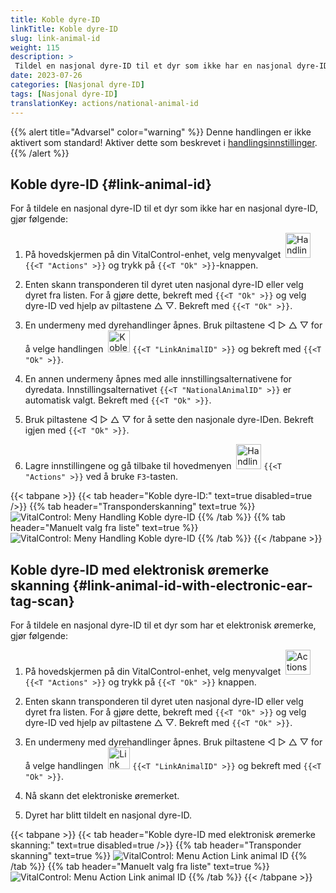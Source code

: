 ```yaml
---
title: Koble dyre-ID
linkTitle: Koble dyre-ID
slug: link-animal-id
weight: 115
description: >
 Tildel en nasjonal dyre-ID til et dyr som ikke har en nasjonal dyre-ID
date: 2023-07-26
categories: [Nasjonal dyre-ID]
tags: [Nasjonal dyre-ID]
translationKey: actions/national-animal-id
---
```

{{% alert title="Advarsel" color="warning" %}}
Denne handlingen er ikke aktivert som standard! Aktiver dette som beskrevet i [handlingsinnstillinger](../setting/).
{{% /alert %}}

## Koble dyre-ID {#link-animal-id}

For å tildele en nasjonal dyre-ID til et dyr som ikke har en nasjonal dyre-ID, gjør følgende:

1. På hovedskjermen på din VitalControl-enhet, velg menyvalget &nbsp;<img src="/icons/actions.svg" width="40" align="bottom" alt="Handlinger" /> `{{<T "Actions" >}}` og trykk på `{{<T "Ok" >}}`-knappen.

2. Enten skann transponderen til dyret uten nasjonal dyre-ID eller velg dyret fra listen. For å gjøre dette, bekreft med `{{<T "Ok" >}}` og velg dyre-ID ved hjelp av piltastene △ ▽. Bekreft med `{{<T "Ok" >}}`.

3. En undermeny med dyrehandlinger åpnes. Bruk piltastene ◁ ▷ △ ▽ for å velge handlingen &nbsp;<img src="/icons/actions/link-nais-id.svg" width="35" align="bottom" alt="Koble dyre-ID" /> `{{<T "LinkAnimalID" >}}` og bekreft med `{{<T "Ok" >}}`.

4. En annen undermeny åpnes med alle innstillingsalternativene for dyredata. Innstillingsalternativet `{{<T "NationalAnimalID" >}}` er automatisk valgt. Bekreft med `{{<T "Ok" >}}`.

5. Bruk piltastene ◁ ▷ △ ▽ for å sette den nasjonale dyre-IDen. Bekreft igjen med `{{<T "Ok" >}}`.

6. Lagre innstillingene og gå tilbake til hovedmenyen &nbsp;<img src="/icons/actions.svg" width="40" align="bottom" alt="Handlinger" /> `{{<T "Actions" >}}` ved å bruke `F3`-tasten.

{{< tabpane >}}
{{< tab header="Koble dyre-ID:" text=true disabled=true />}}
{{% tab header="Transponderskanning" text=true %}}
![VitalControl: Meny Handling Koble dyre-ID](../images/linkanimalid-scan.png "Koble dyre-ID")
{{% /tab %}}
{{% tab header="Manuelt valg fra liste" text=true %}}
![VitalControl: Meny Handling Koble dyre-ID](../images/linkanimalid.png "Koble dyre-ID")
{{% /tab %}}
{{< /tabpane >}}


## Koble dyre-ID med elektronisk øremerke skanning {#link-animal-id-with-electronic-ear-tag-scan}

For å tildele en nasjonal dyre-ID til et dyr som har et elektronisk øremerke, gjør følgende:

1. På hovedskjermen på din VitalControl-enhet, velg menyvalget &nbsp;<img src="/icons/actions.svg" width="40" align="bottom" alt="Actions" /> `{{<T "Actions" >}}` og trykk på `{{<T "Ok" >}}` knappen.

2. Enten skann transponderen til dyret uten nasjonal dyre-ID eller velg dyret fra listen. For å gjøre dette, bekreft med `{{<T "Ok" >}}` og velg dyre-ID ved hjelp av piltastene △ ▽. Bekreft med `{{<T "Ok" >}}`.

3. En undermeny med dyrehandlinger åpnes. Bruk piltastene ◁ ▷ △ ▽ for å velge handlingen &nbsp;<img src="/icons/actions/scan-nais-id.svg" width="35" align="bottom" alt="Link animal ID" />  `{{<T "LinkAnimalID" >}}` og bekreft med `{{<T "Ok" >}}`.

4. Nå skann det elektroniske øremerket.

5. Dyret har blitt tildelt en nasjonal dyre-ID.

{{< tabpane >}}
{{< tab header="Koble dyre-ID med elektronisk øremerke skanning:" text=true disabled=true />}}
{{% tab header="Transponder skanning" text=true %}}
![VitalControl: Menu Action Link animal ID](../images/linkanimalidscan-scan.png "Link animal ID")
{{% /tab %}}
{{% tab header="Manuelt valg fra liste" text=true %}}
![VitalControl: Menu Action Link animal ID](../images/linkanimalidscan.png "Link animal ID")
{{% /tab %}}
{{< /tabpane >}}
